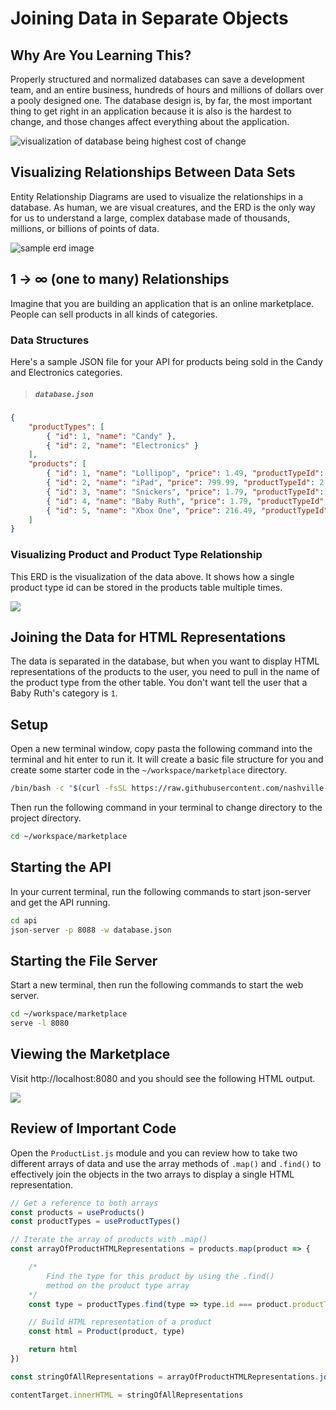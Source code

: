 # Joining Data in Separate Objects

## Why Are You Learning This?

Properly structured and normalized databases can save a development team, and an entire business, hundreds of hours and millions of dollars over a pooly designed one. The database design is, by far, the most important thing to get right in an application because it is also is the hardest to change, and those changes affect everything about the application.

![visualization of database being highest cost of change](./images/cost-of-change.png)

## Visualizing Relationships Between Data Sets

Entity Relationship Diagrams are used to visualize the relationships in a database. As human, we are visual creatures, and the ERD is the only way for us to understand a large, complex database made of thousands, millions, or billions of points of data.

![sample erd image](./images/erd-sample.png)

## 1 -> &infin; (one to many) Relationships

Imagine that you are building an application that is an online marketplace. People can sell products in all kinds of categories.

### Data Structures

Here's a sample JSON file for your API for products being sold in the Candy and Electronics categories.

> ##### `database.json`

```json
{
    "productTypes": [
        { "id": 1, "name": "Candy" },
        { "id": 2, "name": "Electronics" }
    ],
    "products": [
        { "id": 1, "name": "Lollipop", "price": 1.49, "productTypeId": 1 },
        { "id": 2, "name": "iPad", "price": 799.99, "productTypeId": 2 },
        { "id": 3, "name": "Snickers", "price": 1.79, "productTypeId": 1 },
        { "id": 4, "name": "Baby Ruth", "price": 1.79, "productTypeId": 1 },
        { "id": 5, "name": "Xbox One", "price": 216.49, "productTypeId": 2 }
    ]
}
```

### Visualizing Product and Product Type Relationship

This ERD is the visualization of the data above. It shows how a single product type id can be stored in the products table multiple times.

![](./images/product-producttypes.png)

## Joining the Data for HTML Representations

The data is separated in the database, but when you want to display HTML representations of the products to the user, you need to pull in the name of the product type from the other table. You don't want tell the user that a Baby Ruth's category is `1`.

## Setup

Open a new terminal window, copy pasta the following command into the terminal and hit enter to run it. It will create a basic file structure for you and create some starter code in the `~/workspace/marketplace` directory.

```sh
/bin/bash -c "$(curl -fsSL https://raw.githubusercontent.com/nashville-software-school/client-side-mastery/cohort-39/book-2-glassdale-pd/chapters/scripts/marketplace-install.sh)"
```

Then run the following command in your terminal to change directory to the project directory.

```sh
cd ~/workspace/marketplace
```

## Starting the API

In your current terminal, run the following commands to start json-server and get the API running.

```sh
cd api
json-server -p 8088 -w database.json
```

## Starting the File Server

Start a new terminal, then run the following commands to start the web server.

```sh
cd ~/workspace/marketplace
serve -l 8080
```
## Viewing the Marketplace

Visit http://localhost:8080 and you should see the following HTML output.

![](./images/marketplace.png)

## Review of Important Code

Open the `ProductList.js` module and you can review how to take two different arrays of data and use the array methods of `.map()` and `.find()` to effectively join the objects in the two arrays to display a single HTML representation.

```js
// Get a reference to both arrays
const products = useProducts()
const productTypes = useProductTypes()

// Iterate the array of products with .map()
const arrayOfProductHTMLRepresentations = products.map(product => {

    /*
        Find the type for this product by using the .find()
        method on the product type array
    */
    const type = productTypes.find(type => type.id === product.productTypeId)

    // Build HTML representation of a product
    const html = Product(product, type)

    return html
})

const stringOfAllRepresentations = arrayOfProductHTMLRepresentations.join("")

contentTarget.innerHTML = stringOfAllRepresentations
```